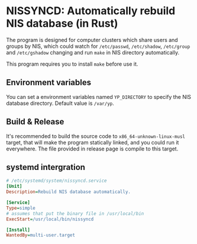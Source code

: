 # NISSYNCD: Automatically rebuild NIS database (in Rust)

The program is designed for computer clusters which share users and groups by NIS, which could watch for `/etc/passwd`, `/etc/shadow`, `/etc/group` and `/etc/gshadow` changing and run `make` in NIS directory automatically.

This program requires you to install `make` before use it.

## Environment variables

You can set a environment variables named `YP_DIRECTORY` to specify the NIS database directory. Default value is `/var/yp`.

## Build & Release

It's recommended to build the source code to `x86_64-unknown-linux-musl` target, that will make the program statically linked, and you could run it everywhere. The file provided in release page is compile to this target.

## systemd intergration

```ini
# /etc/systemd/system/nissyncd.service
[Unit]
Description=Rebuild NIS database automatically.

[Service]
Type=simple
# assumes that put the binary file in /usr/local/bin
ExecStart=/usr/local/bin/nissyncd

[Install]
WantedBy=multi-user.target
```
